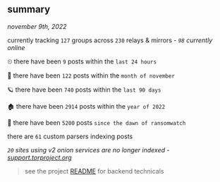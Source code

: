 
## summary
_november 9th, 2022_

currently tracking `127` groups across `230` relays & mirrors - _`98` currently online_

⏲ there have been `9` posts within the `last 24 hours`

🦈 there have been `122` posts within the `month of november`

🪐 there have been `740` posts within the `last 90 days`

🏚 there have been `2914` posts within the `year of 2022`

🦕 there have been `5200` posts `since the dawn of ransomwatch`

there are `61` custom parsers indexing posts

_`20` sites using v2 onion services are no longer indexed - [support.torproject.org](https://support.torproject.org/onionservices/v2-deprecation/)_

> see the project [README](https://github.com/joshhighet/ransomwatch#ransomwatch--) for backend technicals
